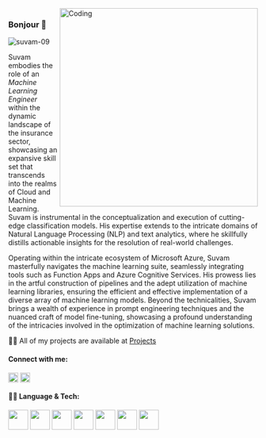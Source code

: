 <img align="right" alt="Coding" width="400" src="https://user-images.githubusercontent.com/102204260/192700068-98ad5312-13c4-49ba-bc0a-d3de1fb9d5fb.gif">

### Bonjour 👋

<p align="left"> <img src="https://komarev.com/ghpvc/?username=suvam-09&label=Profile%20views&color=C78DB6&style=flat" alt="suvam-09" /></p>

Suvam embodies the role of an _Machine Learning Engineer_ within the dynamic landscape of the insurance sector, showcasing an expansive skill set that transcends into the realms of Cloud and Machine Learning. Suvam is instrumental in the conceptualization and execution of cutting-edge classification models. His expertise extends to the intricate domains of Natural Language Processing (NLP) and text analytics, where he skillfully distills actionable insights for the resolution of real-world challenges.

Operating within the intricate ecosystem of Microsoft Azure, Suvam masterfully navigates the machine learning suite, seamlessly integrating tools such as Function Apps and Azure Cognitive Services. His prowess lies in the artful construction of pipelines and the adept utilization of machine learning libraries, ensuring the efficient and effective implementation of a diverse array of machine learning models. Beyond the technicalities, Suvam brings a wealth of experience in prompt engineering techniques and the nuanced craft of model fine-tuning, showcasing a profound understanding of the intricacies involved in the optimization of machine learning solutions.

👨‍💻 All of my projects are available at [Projects](https://github.com/suvam-09?tab=repositories)

<h4 align="left">Connect with me:</h4>
<p align="left">
<a href="https://www.linkedin.com/in/suvam-paswan/" target="blank"><img align="center" src="https://cdn.jsdelivr.net/npm/simple-icons@3.0.1/icons/linkedin.svg" alt="suvam-09" height="20" width="20" /></a>
<a href="suvam.kumar@yahoo.com" target="blank"><img align="center" src="https://cdn.jsdelivr.net/npm/simple-icons@3.0.1/icons/gmail.svg" alt="suvam-09" height="20" width="20" /></a>

<h4 align="left">👨‍💻 Language & Tech:</h4>
<p>
<code><img height="40" src="python.png"></code>
<code><img height="40" src="/ML.png"></code>
<code><img height="40" src="/pandas.png"></code>
<code><img height="40" src="/Tensorflow_logo.jpg"></code>
<code><img height="40" src="/nlp.jpg"></code>
<code><img height="40" src="/openCV.png"></code>
<code><img height="40" src="/computerVision.png"></code>
</p>
